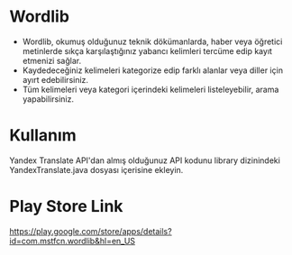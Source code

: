 # Wordlib
- Wordlib, okumuş olduğunuz teknik dökümanlarda, haber veya öğretici metinlerde sıkça karşılaştığınız yabancı kelimleri tercüme edip kayıt etmenizi sağlar.
- Kaydedeceğiniz kelimeleri kategorize edip farklı alanlar veya diller için ayırt edebilirsiniz.
- Tüm kelimeleri veya kategori içerindeki kelimeleri listeleyebilir, arama yapabilirsiniz.

# Kullanım
Yandex Translate API'dan almış olduğunuz API kodunu library dizinindeki YandexTranslate.java dosyası içerisine ekleyin.

# Play Store Link
https://play.google.com/store/apps/details?id=com.mstfcn.wordlib&hl=en_US
